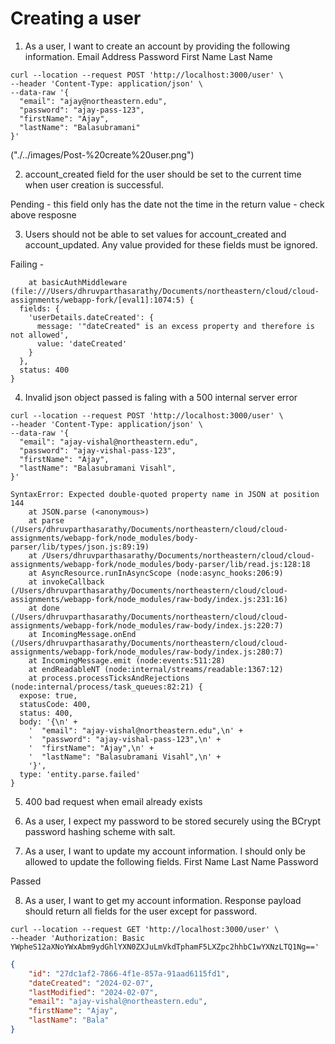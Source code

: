 
# Creating a user

1. As a user, I want to create an account by providing the following information.
Email Address
Password
First Name
Last Name

```shell
curl --location --request POST 'http://localhost:3000/user' \
--header 'Content-Type: application/json' \
--data-raw '{
  "email": "ajay@northeastern.edu",
  "password": "ajay-pass-123",
  "firstName": "Ajay",
  "lastName": "Balasubramani"
}'
```
("./../images/Post-%20create%20user.png")

2. account_created field for the user should be set to the current time when user creation is successful.

Pending - this field only has the date not the time in the return value - check above resposne

3. Users should not be able to set values for account_created and account_updated. Any value provided for these fields must be ignored.

Failing - 

```shell
    at basicAuthMiddleware (file:///Users/dhruvparthasarathy/Documents/northeastern/cloud/cloud-assignments/webapp-fork/[eval1]:1074:5) {
  fields: {
    'userDetails.dateCreated': {
      message: '"dateCreated" is an excess property and therefore is not allowed',
      value: 'dateCreated'
    }
  },
  status: 400
}
```

4. Invalid json object passed is faling with a 500 internal server error

```shell
curl --location --request POST 'http://localhost:3000/user' \
--header 'Content-Type: application/json' \
--data-raw '{
  "email": "ajay-vishal@northeastern.edu",
  "password": "ajay-vishal-pass-123",
  "firstName": "Ajay",
  "lastName": "Balasubramani Visahl",
}'

SyntaxError: Expected double-quoted property name in JSON at position 144
    at JSON.parse (<anonymous>)
    at parse (/Users/dhruvparthasarathy/Documents/northeastern/cloud/cloud-assignments/webapp-fork/node_modules/body-parser/lib/types/json.js:89:19)
    at /Users/dhruvparthasarathy/Documents/northeastern/cloud/cloud-assignments/webapp-fork/node_modules/body-parser/lib/read.js:128:18
    at AsyncResource.runInAsyncScope (node:async_hooks:206:9)
    at invokeCallback (/Users/dhruvparthasarathy/Documents/northeastern/cloud/cloud-assignments/webapp-fork/node_modules/raw-body/index.js:231:16)
    at done (/Users/dhruvparthasarathy/Documents/northeastern/cloud/cloud-assignments/webapp-fork/node_modules/raw-body/index.js:220:7)
    at IncomingMessage.onEnd (/Users/dhruvparthasarathy/Documents/northeastern/cloud/cloud-assignments/webapp-fork/node_modules/raw-body/index.js:280:7)
    at IncomingMessage.emit (node:events:511:28)
    at endReadableNT (node:internal/streams/readable:1367:12)
    at process.processTicksAndRejections (node:internal/process/task_queues:82:21) {
  expose: true,
  statusCode: 400,
  status: 400,
  body: '{\n' +
    '  "email": "ajay-vishal@northeastern.edu",\n' +
    '  "password": "ajay-vishal-pass-123",\n' +
    '  "firstName": "Ajay",\n' +
    '  "lastName": "Balasubramani Visahl",\n' +
    '}',
  type: 'entity.parse.failed'
}

```

5. 400 bad request when email already exists

[](./images/400%20bad%20request%20when%20email%20already%20exists.png)


6. As a user, I expect my password to be stored securely using the BCrypt password hashing scheme with salt.

[](./images//password%20saved%20in%20db.png)

7. As a user, I want to update my account information. I should only be allowed to update the following fields.
First Name
Last Name
Password

Passed

8. As a user, I want to get my account information. Response payload should return all fields for the user except for password.

```shell
curl --location --request GET 'http://localhost:3000/user' \
--header 'Authorization: Basic YWpheS12aXNoYWxAbm9ydGhlYXN0ZXJuLmVkdTphamF5LXZpc2hhbC1wYXNzLTQ1Ng=='
```

```json
{
    "id": "27dc1af2-7866-4f1e-857a-91aad6115fd1",
    "dateCreated": "2024-02-07",
    "lastModified": "2024-02-07",
    "email": "ajay-vishal@northeastern.edu",
    "firstName": "Ajay",
    "lastName": "Bala"
}
```


